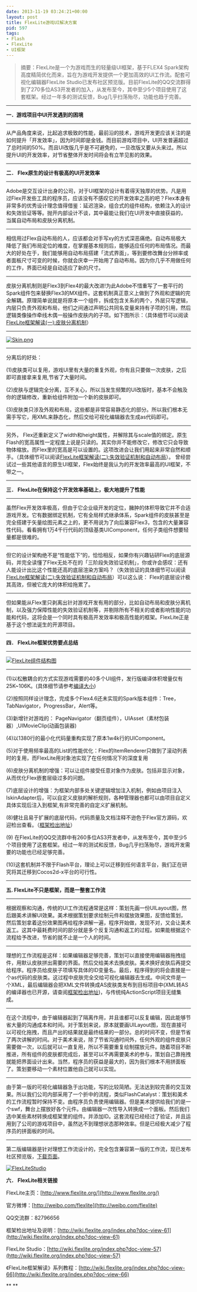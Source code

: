 ```yaml
---
date: 2013-11-19 03:24:21+00:00
layout: post
title: FlexLite游戏UI解决方案
pid: 597
tags:
- Flash
- FlexLite
- UI框架
---
```


<blockquote>摘要：FlexLite是一个为游戏而生的轻量级UI框架，基于FLEX4 Spark架构高度精简优化而来，旨在为游戏开发提供一个更加高效的UI工作流。配套可视化编辑器FlexLite Studio已发布社区预览版。目前FlexLite的QQ交流群得到了270多位AS3开发者的加入，从发布至今，其中至少5个项目使用了这套框架。经过一年多的测试反馈，Bug几乎扫荡殆尽，功能也趋于完善。</blockquote>




****
**一．游戏项目中UI开发遇到的困境**
****
从产品角度来说，比起追求极致的性能，最前沿的技术，游戏开发更应该关注的是如何提升「开发效率」，因为时间即是金钱。而目前游戏项目中，UI开发普遍超过了总时间的50%。而且UI改版几乎是不可避免的，一旦改版又要从头来过。所以提升UI的开发效率，对节省整体开发时间将会有立竿见影的效果。
****
**二． Flex原生的设计有极高的UI开发效率**
****
Adobe是交互设计出身的公司，对于UI框架的设计有着得天独厚的优势。凡是用过Flex开发些工具的程序员，应该没有不感叹它的开发效率之高的吧？Flex本身有非常多的优秀设计理念值得借鉴：延迟渲染，组合式的组件结构，依赖注入的设计和失效验证等等。抛开内部设计不谈，其中最能让我们在UI开发中直接获益的，当属自动布局和皮肤分离机制。
****
相信用过Flex自动布局的人，应该都会对手写xy的方式深恶痛绝。自动布局极大降低了我们布局定位的难度，在掌握基本规则后，能够适应任何的布局情况。而最大的好处在于，我们能够用自动布局搭建「流式界面」，等到要修改舞台分辨率或者面板尺寸可变的时候，你就会庆幸一开始用了自动布局。因为你几乎不用做任何的工作，界面已经是自动适应了新的尺寸。
****
皮肤分离机制则是Flex3到Flex4的最大改进!为此Adobe不惜重写了一套平行的Spark组件包来替换Flex3的MX组件。这套机制真正意义上做到了外观和逻辑的完全解耦。原理简单说就是将原本一个组件，拆成包含关系的两个，外层只写逻辑，内层只负责外观和布局，他们之间通过声明公共同名变量来持有子项的引用，然后逻辑类像操作牵线木偶一般操作皮肤内的子项。如下图所示：（具体细节可以阅读[FlexLite框架解读(一):皮肤分离机制](http://www.idom.me/articles/407.html)）
****
[![Skin.png](/uploads/2012/01/Skin.png)](/uploads/2012/01/Skin.png)
****
分离后的好处：




(1)皮肤类可以复用，游戏UI里有大量的重复外观，你有且只要做一次皮肤，之后即可直接拿来复用,节省了大量时间。




(2)皮肤与逻辑完全分离，互不关心，所以当发生频繁的UI改版时，基本不会触及你的逻辑修改，重新给组件附加一个新的皮肤即可。




(3)皮肤类只涉及外观和布局，这些都是非常容易静态化的部分。所以我们根本无需手写它，用XML来静态化，然后交给可视化编辑器去生成as代码即可。




****
另外， Flex还重新定义了width和height属性，并解除其与scale值的绑定。原生Flash的宽高属性一定程度上说是只读的。其实你并不能修改它，修改它只会导致物体缩放。而Flex里的宽高是可以设置的。这项改进会让我们用起来非常自然和顺手。（具体细节可以阅读[FlexLite框架解读(二):失效验证机制和自动布局](http://www.idom.me/articles/417.html)）。 曾经尝试过一些其他语言的原生UI框架，Flex始终是我认为的开发效率最高的UI框架，不带之一。
****
**三． FlexLite在保持这个开发效率基础上，极大地提升了性能**
****
虽然Flex开发效率极高，但由于它企业级开发的定位，臃肿的体积导致它并不合适游戏开发。它有数据绑定机制，它有全局样式继承体系，Spark组件的皮肤甚至是完全搭建于矢量绘图元素之上的，更不用说为了向后兼容Flex3，包含的大量兼容性代码。看看拥有1万4千行代码的顶级基类UIComponent，任何子类组件想要轻量都是很难的。
****
但它的设计架构绝不是“性能低下“的，恰恰相反，如果你有兴趣钻研Flex的底层源码，并完全读懂了Flex无处不在的「三阶段失效验证机制」，你或许会感叹：还有人能设计出比这个性能还高的底层渲染方案吗？（失效验证的具体细节可以阅读[FlexLite框架解读(二):失效验证机制和自动布局](http://www.idom.me/articles/417.html)）可以这么说： Flex的底层设计极其高效，但被它庞大的体积给拖累了。
****
但如果能从Flex里只剥离出针对游戏开发有用的部分，比如自动布局和皮肤分离机制，以及强力保障性能的失效验证机制等，并剔除所有不相关的或者影响性能的功能和代码，这将会是一个同时具有极高开发效率和极高性能的框架。FlexLite正是基于这个想法诞生的开源项目。
****




**四． FlexLite框架优势要点总结**
****
[![FlexLite组件结构图](/uploads/2013/11/FlexLite组件结构图-300x230.png)](/uploads/2013/11/FlexLite组件结构图.png)
****
(1)以松散耦合的方式实现游戏需要的40多个UI组件，发行版编译体积增量仅有25K~106K。(具体细节请参考[编译大小](http://wiki.flexlite.org/index.php?doc-view-67))




(2)按照同样设计理念，完成多个Flex4.6还未实现的Spark版本组件：Tree，TabNavigator，ProgressBar，Alert等。




(3)新增针对游戏的： PageNavigator（翻页组件），UIAsset（素材包装器）,UIMovieClip(动画包装器)




(4)以1380行的最小化代码量重构实现了原本1w4k行的UIComponent。




(5)对于使用频率最高的List的性能优化：Flex的ItemRenderer只做到了滚动列表时的复用，而FlexLite用对象池实现了在任何情况下的深度复用




(6)皮肤分离机制的增强：可以让组件接受任意对象作为皮肤。包括非显示对象，从而优化Flex嵌套层级过多的问题。




(7)底层设计的增强：为框架内部多处关键逻辑增加注入机制，例如由项目注入IskinAdapter后，可以自定义皮肤的解析规则，各种管理器也都可以由项目自定义具体实现后注入到框架,有非常完善的自定义扩展机制。




(8)健壮且易于扩展的底层代码，代码质量及文档注释不逊色于Flex官方源码，欢迎检出查看。（[框架检出地址](http://wiki.flexlite.org/index.php?doc-view-61)）




(9) 在FlexLite的QQ交流群中有260多位AS3开发者中，从发布至今，其中至少5个项目使用了这套框架。经过一年的测试和反馈，Bug几乎扫荡殆尽，游戏开发需要的功能也已经足够完善。




(10)这套机制并不限于Flash平台，理论上可以迁移到任何语言平台，我们正在研究将其迁移到Cocos2d-x平台的可行性。
****
**五. FlexLite不只是框架，而是一整套工作流**
****
根据观察和沟通，传统的UI工作流程通常是这样：策划先画一份UILayout图，然后跟美术讲解UI效果。美术根据策划要求绘制元件和摆放效果图，反馈给策划，然后策划拿着这份效果图再给程序讲解一遍，程序开始做，发现不对，又会让美术返工。这其中最耗费时间的部分就是多个反复沟通和返工的过程。如果能根据这个流程给予改进，节省的就不止是一个人的时间。
****
理想的工作流程是这样：如果编辑器足够完善，策划可以直接使用编辑器拖拽组件，用默认皮肤拼出需要的界面。然后交给美术去换皮肤。美术换好皮肤后再提交给程序。程序员给皮肤子项填写具体的ID变量名。最后，程序得到的将会直接是一个as代码的皮肤类。这过程中皮肤完全交给可视化编辑器去生成。中间文件是一个XML，最后编辑器会把XML文件转换成AS皮肤类发布到目标项目中(XML转AS的编译器也已开源，请查阅[框架检出地址](http://wiki.flexlite.org/index.php?doc-view-61))，与传统纯ActionScript项目无缝集成。
****
在这个流程中，由于编辑器起到了隔离作用，并且谁都可以反复编辑，因此能够节省大量的沟通成本和时间。对于策划来说，原本就要画UILayout图，现在直接可以可视化拖拽，而且产出的结果就是最终结果的一部分。总的时间不变，但是节省了两次讲解的时间。对于美术来说，除了节省沟通时间外，任何外观的组件皮肤只需要做一次，以后就可以一直复用，所以不需要重复绘制摆放元件。随着项目不断推进，所有组件的皮肤都完成后，甚至可以不再需要美术的参与，策划自己靠拖拽就能把界面设计出来。当然，程序员的获益是最大的，因为我们根本不用拼面板了。策划要移动一个素材位置他自己就可以实现。
****
由于第一版的可视化编辑器急于出功能，写的比较简陋。无法达到较完善的交互效果。所以我们公司内部采用了一个折中的流程，类似FlashCatalyst：策划和美术的工作流程暂时保持不变。由程序员负责使用编辑器。但是美术提供给我们的是一个swf，舞台上摆放好各个元件。由编辑器一次性导入转换成一个面板。然后我们选中某些素材转换成框架里的组件。并添加ID。这套流程已经经过了验证，并且运用到了公司的游戏项目中，虽然达不到理想状态那种效率。但是已经极大减少了程序员的拼面板的时间。
****
第二版编辑器是针对理想工作流设计的，完全包含兼容第一版的工作流，现已发布社区预览版，[下载页面](http://wiki.flexlite.org/index.php?doc-view-57)。




[![FlexLiteStudio](/uploads/2013/11/FlexLiteStudio-300x174.png)](/uploads/2013/11/FlexLiteStudio.png)




  
**六． FlexLite相关链接**




FlexLite主页：[http://www.flexlite.org/](http://www.flexlite.org/)




官方微博：[http://weibo.com/flexlite](http://weibo.com/flexlite)




QQ交流群：82796656




框架检出地址及说明：[http://wiki.flexlite.org/index.php?doc-view-61](http://wiki.flexlite.org/index.php?doc-view-61)




FlexLite Studio：[http://wiki.flexlite.org/index.php?doc-view-57](http://wiki.flexlite.org/index.php?doc-view-57)




《FlexLite框架解读》系列教程：[http://wiki.flexlite.org/index.php?doc-view-66](http://wiki.flexlite.org/index.php?doc-view-66)




** **
